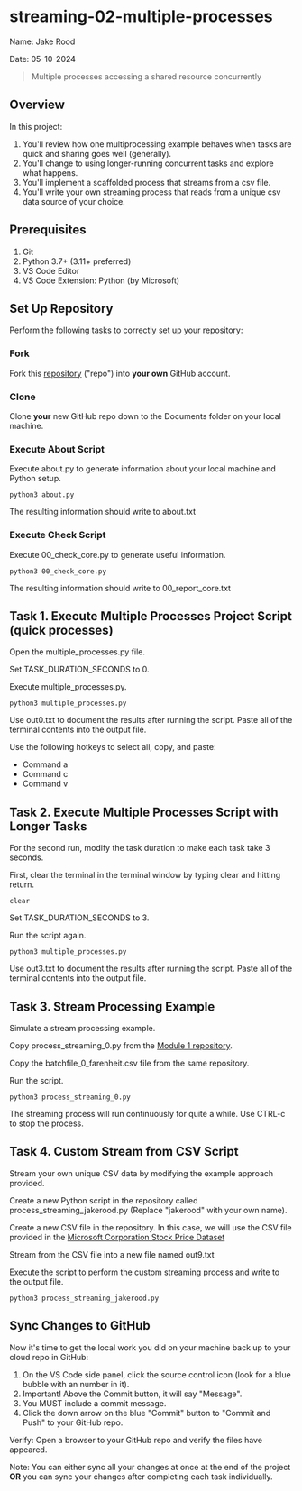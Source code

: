 # streaming-02-multiple-processes
Name: Jake Rood

Date: 05-10-2024

> Multiple processes accessing a shared resource concurrently

## Overview

In this project:

1. You'll review how one multiprocessing example behaves when tasks are quick and sharing goes well (generally).
1. You'll change to using longer-running concurrent tasks and explore what happens.
1. You'll implement a scaffolded process that streams from a csv file. 
1. You'll write your own streaming process that reads from a unique csv data source of your choice.

## Prerequisites

1. Git
1. Python 3.7+ (3.11+ preferred)
1. VS Code Editor
1. VS Code Extension: Python (by Microsoft)

## Set Up Repository
Perform the following tasks to correctly set up your repository:

### Fork 

Fork this [repository](https://github.com/denisecase/streaming-02-multiple-processes) ("repo") into **your own** GitHub account. 

### Clone

Clone **your** new GitHub repo down to the Documents folder on your local machine. 

### Execute About Script

Execute about.py to generate information about your local machine and Python setup.

```shell
python3 about.py
```

The resulting information should write to about.txt

### Execute Check Script

Execute 00_check_core.py to generate useful information.

```shell
python3 00_check_core.py
```

The resulting information should write to 00_report_core.txt

## Task 1. Execute Multiple Processes Project Script (quick processes)

Open the multiple_processes.py file.

Set TASK_DURATION_SECONDS to 0.

Execute multiple_processes.py.

```shell
python3 multiple_processes.py
```

Use out0.txt to document the results after running the script.
Paste all of the terminal contents into the output file.

Use the following hotkeys to select all, copy, and paste:

- Command a
- Command c
- Command v

## Task 2. Execute Multiple Processes Script with Longer Tasks

For the second run, modify the task duration to make each task take 3 seconds.

First, clear the terminal in the terminal window by typing clear and hitting return.

`clear`

Set TASK_DURATION_SECONDS to 3.

Run the script again.

```shell
python3 multiple_processes.py
```

Use out3.txt to document the results after running the script.
Paste all of the terminal contents into the output file.

## Task 3. Stream Processing Example

Simulate a stream processing example.

Copy process_streaming_0.py from the [Module 1 repository](https://github.com/jakerood/streaming-01-getting-started).

Copy the batchfile_0_farenheit.csv file from the same repository.

Run the script.

```shell
python3 process_streaming_0.py
```

The streaming process will run continuously for quite a while. Use CTRL-c to stop the process.

## Task 4. Custom Stream from CSV Script

Stream your own unique CSV data by modifying the example approach provided.

Create a new Python script in the repository called process_streaming_jakerood.py (Replace "jakerood" with your own name).

Create a new CSV file in the repository. In this case, we will use the CSV file provided in the [Microsoft Corporation Stock Price Dataset](https://www.kaggle.com/datasets/olegshpagin/microsoft-corporation-stock-price-dataset?select=H1)

Stream from the CSV file into a new file named out9.txt

Execute the script to perform the custom streaming process and write to the output file.

```shell
python3 process_streaming_jakerood.py
```

## Sync Changes to GitHub

Now it's time to get the local work you did on your machine back up to your cloud repo in GitHub:

1. On the VS Code side panel, click the source control icon (look for a blue bubble with an number in it).
1. Important! Above the Commit button, it will say "Message".
1. You MUST include a commit message.
1. Click the down arrow on the blue "Commit" button to "Commit and Push" to your GitHub repo.

Verify: Open a browser to your GitHub repo and verify the files have appeared.

Note: You can either sync all your changes at once at the end of the project **OR** you can sync your changes after completing each task individually.